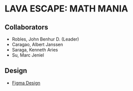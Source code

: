 # LAVA ESCAPE: MATH MANIA

## Collaborators
- Robles, John Benhur D. (Leader)
- Caragao, Albert Janssen
- Saraga, Kenneth Aries
- Su, Marc Jeniel


 ## Design
- [Figma Design](https://www.figma.com/proto/aNJJREcLBh8GNrhPqrpTRt/App-Dev?node-id=1-8&t=2icPEYKUWHW9byLp-1&starting-point-node-id=1%3A8)